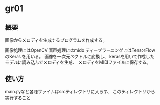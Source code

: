 # gr01
## 概要
画像からメロディを生成するプログラムを作成する。

画像処理にはOpenCV
音声処理にはmido
ディープラーニングにはTensorFlowのKeras
を用いる。
画像を一次元ベクトルに変換し、
kerasを用いて作成したモデルに読み込んでメロディを生成、
メロディをMIDIファイルに保存する。

## 使い方
main.pyなど各種ファイルはsrcディレクトリに入らず、
このディレクトリから実行すること